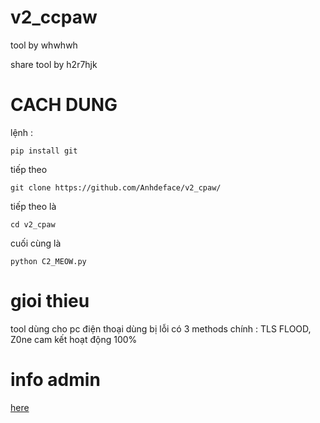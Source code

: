 # v2_ccpaw
tool by whwhwh

share tool by h2r7hjk
# CACH DUNG
lệnh :

```pip install git```

tiếp theo

```git clone https://github.com/Anhdeface/v2_cpaw/```

tiếp theo là

```cd v2_cpaw```

cuối cùng là

```python C2_MEOW.py```

# gioi thieu
tool dùng cho pc
điện thoại dùng bị lỗi
có 3 methods chính : TLS FLOOD, Z0ne
cam kết hoạt động 100%
# info admin
[here](https://t.me/newh2r7hjk)
